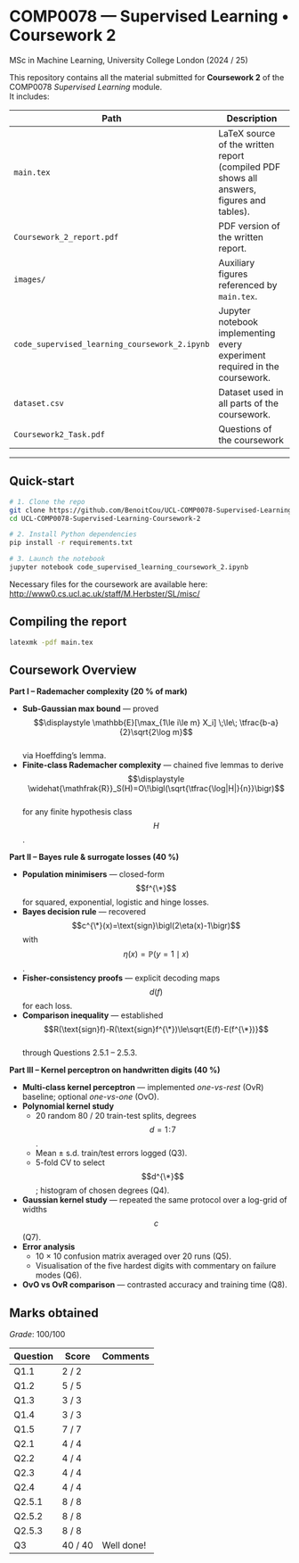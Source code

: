 # COMP0078 — Supervised Learning • Coursework 2  
MSc in Machine Learning, University College London (2024 / 25)

This repository contains all the material submitted for **Coursework 2** of the COMP0078 *Supervised Learning* module.  
It includes:

| Path | Description |
|------|-------------|
| `main.tex`          | LaTeX source of the written report (compiled PDF shows all answers, figures and tables). |
| `Coursework_2_report.pdf` | PDF version of the written report. |
| `images/`           | Auxiliary figures referenced by `main.tex`. |
| `code_supervised_learning_coursework_2.ipynb` | Jupyter notebook implementing every experiment required in the coursework. |
| `dataset.csv`       | Dataset used in all parts of the coursework. |
| `Coursework2_Task.pdf` | Questions of the coursework  |

---

## Quick-start

```bash
# 1. Clone the repo
git clone https://github.com/BenoitCou/UCL-COMP0078-Supervised-Learning-Coursework-2
cd UCL-COMP0078-Supervised-Learning-Coursework-2

# 2. Install Python dependencies
pip install -r requirements.txt

# 3. Launch the notebook
jupyter notebook code_supervised_learning_coursework_2.ipynb
```

Necessary files for the coursework are available here: http://www0.cs.ucl.ac.uk/staff/M.Herbster/SL/misc/

## Compiling the report
```bash
latexmk -pdf main.tex
```

## Coursework Overview

**Part I – Rademacher complexity (20 % of mark)** 

- **Sub-Gaussian max bound** — proved  
  $$\displaystyle \mathbb{E}[\max_{1\le i\le m} X_i] \;\le\; \tfrac{b-a}{2}\sqrt{2\log m}$$  
  via Hoeffding’s lemma.  
- **Finite-class Rademacher complexity** — chained five lemmas to derive  
  $$\displaystyle \widehat{\mathfrak{R}}_S(H)=O\!\bigl(\sqrt{\tfrac{\log|H|}{n}}\bigr)$$  
  for any finite hypothesis class $$H$$.

**Part II – Bayes rule & surrogate losses (40 %)**  

- **Population minimisers** — closed-form $$f^{\*}$$ for squared, exponential, logistic and hinge losses.  
- **Bayes decision rule** — recovered $$c^{\*}(x)=\text{sign}\bigl(2\eta(x)-1\bigr)$$ with  
  $$\eta(x)=\mathbb{P}(y=1\mid x)$$.  
- **Fisher-consistency proofs** — explicit decoding maps $$d(f)$$ for each loss.  
- **Comparison inequality** — established  
  $$R(\text{sign}f)-R(\text{sign}f^{\*})\le\sqrt{E(f)-E(f^{\*})}$$  
  through Questions 2.5.1 – 2.5.3.  

**Part III – Kernel perceptron on handwritten digits (40 %)**  

- **Multi-class kernel perceptron** — implemented *one-vs-rest* (OvR) baseline; optional *one-vs-one* (OvO).  
- **Polynomial kernel study**  
  - 20 random 80 / 20 train-test splits, degrees $$d=1\!:\!7$$.  
  - Mean ± s.d. train/test errors logged (Q3).  
  - 5-fold CV to select $$d^{\*}$$; histogram of chosen degrees (Q4).  
- **Gaussian kernel study** — repeated the same protocol over a log-grid of widths $$c$$ (Q7).  
- **Error analysis**  
  - 10 × 10 confusion matrix averaged over 20 runs (Q5).  
  - Visualisation of the five hardest digits with commentary on failure modes (Q6).  
- **OvO vs OvR comparison** — contrasted accuracy and training time (Q8).  

## Marks obtained

*Grade*: 100/100

| Question | Score   | Comments   |
| -------- | ------- | ---------- |
| Q1.1     | 2 / 2   |            |
| Q1.2     | 5 / 5   |            |
| Q1.3     | 3 / 3   |            |
| Q1.4     | 3 / 3   |            |
| Q1.5     | 7 / 7   |            |
| Q2.1     | 4 / 4   |            |
| Q2.2     | 4 / 4   |            |
| Q2.3     | 4 / 4   |            |
| Q2.4     | 4 / 4   |            |
| Q2.5.1   | 8 / 8   |            |
| Q2.5.2   | 8 / 8   |            |
| Q2.5.3   | 8 / 8   |            |
| Q3       | 40 / 40 | Well done! |

   
